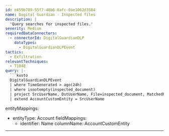 ```yaml
---
id: e459b709-55f7-48b6-8afc-0ae1062d3584
name: Digital Guardian - Inspected files
description: |
  'Query searches for inspected files.'
severity: Medium
requiredDataConnectors:
  - connectorId: DigitalGuardianDLP
    dataTypes:
      - DigitalGuardianDLPEvent
tactics:
  - Exfiltration
relevantTechniques:
  - T1048
query: |-
  ```kusto
  DigitalGuardianDLPEvent
  | where TimeGenerated > ago(24h)
  | where isnotempty(inspected_document)
  | project SrcUserName, DstUserName, File=inspected_document, MatchedPolicies
  | extend AccountCustomEntity = SrcUserName
  ```
entityMappings:
  - entityType: Account
    fieldMappings:
      - identifier: Name
        columnName: AccountCustomEntity
---
```


